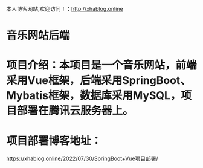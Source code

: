 本人博客网站,欢迎访问！：http://xhablog.online
# 音乐网站后端

# 项目介绍：本项目是一个音乐网站，前端采用Vue框架，后端采用SpringBoot、Mybatis框架，数据库采用MySQL，项目部署在腾讯云服务器上。

# 项目部署博客地址：
https://xhablog.online/2022/07/30/SpringBoot+Vue项目部署/
